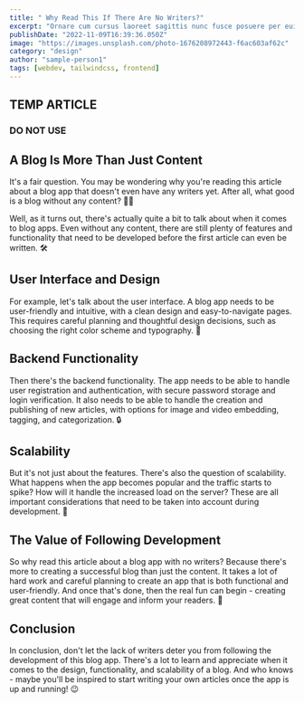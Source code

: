 ```yaml
---
title: " Why Read This If There Are No Writers?"
excerpt: "Ornare cum cursus laoreet sagittis nunc fusce posuere per euismod dis vehicula a, semper fames lacus maecenas dictumst pulvinar neque enim non potenti. Torquent hac sociosqu eleifend potenti."
publishDate: "2022-11-09T16:39:36.050Z"
image: "https://images.unsplash.com/photo-1676208972443-f6ac603af62c"
category: "design"
author: "sample-person1"
tags: [webdev, tailwindcss, frontend]
---
```


## TEMP ARTICLE
### DO NOT USE

## A Blog Is More Than Just Content
It's a fair question. You may be wondering why you're reading this article about a blog app that doesn't even have any writers yet. After all, what good is a blog without any content? 🤷‍♀️

Well, as it turns out, there's actually quite a bit to talk about when it comes to blog apps. Even without any content, there are still plenty of features and functionality that need to be developed before the first article can even be written. 🛠️

## User Interface and Design
For example, let's talk about the user interface. A blog app needs to be user-friendly and intuitive, with a clean design and easy-to-navigate pages. This requires careful planning and thoughtful design decisions, such as choosing the right color scheme and typography. 🎨

## Backend Functionality
Then there's the backend functionality. The app needs to be able to handle user registration and authentication, with secure password storage and login verification. It also needs to be able to handle the creation and publishing of new articles, with options for image and video embedding, tagging, and categorization. 🔒

## Scalability
But it's not just about the features. There's also the question of scalability. What happens when the app becomes popular and the traffic starts to spike? How will it handle the increased load on the server? These are all important considerations that need to be taken into account during development. 🚀

## The Value of Following Development
So why read this article about a blog app with no writers? Because there's more to creating a successful blog than just the content. It takes a lot of hard work and careful planning to create an app that is both functional and user-friendly. And once that's done, then the real fun can begin - creating great content that will engage and inform your readers. 📝

## Conclusion
In conclusion, don't let the lack of writers deter you from following the development of this blog app. There's a lot to learn and appreciate when it comes to the design, functionality, and scalability of a blog. And who knows - maybe you'll be inspired to start writing your own articles once the app is up and running! 😉